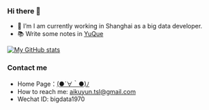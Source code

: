 ### Hi there 👋

- 🔭 I’m I am currently working in Shanghai as a big data developer.
- 📚 Write some notes in [YuQue](https://www.yuque.com/cuteximi)

[![My GitHub stats](https://github-readme-stats.vercel.app/api?username=aikuyun)](https://github.com/aikuyun/github-readme-stats)

### Contact me
- Home Page：[(●´∀｀●)ﾉ](http://cuteximi.com/)
- How to reach me: [aikuyun.tsl@gmail.com](aikuyun.tsl@gmail.com)
- Wechat ID: bigdata1970
